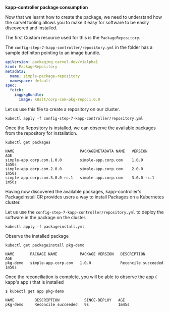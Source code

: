 __kapp-controller package consumption__

Now that we learnt how to create the package, we need to understand how the carvel tooling allows you to make it easy for software to be easily discovered and installed. 

The first Custom resource used for this is the `PackageRepository`. 

The `config-step-7-kapp-controller/repository.yml` in the folder has a sample definiton pointing to an image bundle.
```yml
apiVersion: packaging.carvel.dev/v1alpha1
kind: PackageRepository
metadata:
  name: simple-package-repository
  namespace: default
spec:
  fetch:
    imgpkgBundle:
      image: k8slt/corp-com-pkg-repo:1.0.0
```

Let us use this file to create a repository on our cluster. 

```execute
kubectl apply -f config-step-7-kapp-controller/repository.yml
```

Once the Repository is installed,  we can observe the available packages from the repository for installation. 

```execute
kubectl get packages

NAME                             PACKAGEMETADATA NAME   VERSION      AGE
simple-app.corp.com.1.0.0        simple-app.corp.com    1.0.0        1m50s
simple-app.corp.com.2.0.0        simple-app.corp.com    2.0.0        1m50s
simple-app.corp.com.3.0.0-rc.1   simple-app.corp.com    3.0.0-rc.1   1m50s
```

Having now discovered the available packages, kapp-controller's PackageInstall CR provides users a way to install Packages on a Kubernetes cluster.

Let us use the `config-step-7-kapp-controller/repository.yml` to deploy the software in the package on the cluster. 

```execute 
kubectl apply -f packageinstall.yml
```

Observe the installed package

```execute 
kubectl get packageinstall pkg-demo
    
NAME       PACKAGE NAME          PACKAGE VERSION   DESCRIPTION           AGE
pkg-demo   simple-app.corp.com   1.0.0             Reconcile succeeded   1m50s
```

Once the reconciliation is complete,  you will be able to observe the app ( kapp's app ) that is installed 

```execute 
$ kubectl get app pkg-demo

NAME         DESCRIPTION           SINCE-DEPLOY   AGE
pkg-demo     Reconcile succeeded   9s             1m45s
```

